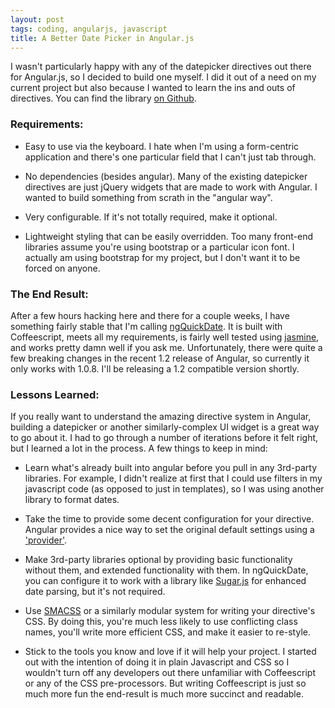```yaml
---
layout: post
tags: coding, angularjs, javascript
title: A Better Date Picker in Angular.js
---
```


I wasn't particularly happy with any of the datepicker directives out there for Angular.js, so I decided to build one myself. I did it out of a need on my current project but also because I wanted to learn the ins and outs of directives. You can find the library [on Github](https://github.com/adamalbrecht/ngQuickDate).

<!-- more -->

### Requirements:

* Easy to use via the keyboard. I hate when I'm using a form-centric application and there's one particular field that I can't just tab through.

* No dependencies (besides angular). Many of the existing datepicker directives are just jQuery widgets that are made to work with Angular. I wanted to build something from scrath in the "angular way".

* Very configurable. If it's not totally required, make it optional.

* Lightweight styling that can be easily overridden. Too many front-end libraries assume you're using bootstrap or a particular icon font. I actually am using bootstrap for my project, but I don't want it to be forced on anyone.

### The End Result:

After a few hours hacking here and there for a couple weeks, I have something fairly stable that I'm calling [ngQuickDate](https://github.com/adamalbrecht/ngQuickDate). It is built with Coffeescript, meets all my requirements, is fairly well tested using [jasmine](http://pivotal.github.io/jasmine/), and works pretty damn well if you ask me. Unfortunately, there were quite a few breaking changes in the recent 1.2 release of Angular, so currently it only works with 1.0.8. I'll be releasing a 1.2 compatible version shortly.

### Lessons Learned:

If you really want to understand the amazing directive system in Angular, building a datepicker or another similarly-complex UI widget is a great way to go about it. I had to go through a number of iterations before it felt right, but I learned a lot in the process. A few things to keep in mind:

* Learn what's already built into angular before you pull in any 3rd-party libraries. For example, I didn't realize at first that I could use filters in my javascript code (as opposed to just in templates), so I was using another library to format dates.

* Take the time to provide some decent configuration for your directive. Angular provides a nice way to set the original default settings using a ['provider'](http://docs.angularjs.org/api/AUTO.$provide#methods_provider).

* Make 3rd-party libraries optional by providing basic functionality without them, and extended functionality with them. In ngQuickDate, you can configure it to work with a library like [Sugar.js](http://sugarjs.com) for enhanced date parsing, but it's not required.

* Use [SMACSS](http://smacss.com/) or a similarly modular system for writing your directive's CSS. By doing this, you're much less likely to use conflicting class names, you'll write more efficient CSS, and make it easier to re-style.

* Stick to the tools you know and love if it will help your project. I started out with the intention of doing it in plain Javascript and CSS so I wouldn't turn off any developers out there unfamiliar with Coffeescript or any of the CSS pre-processors. But writing Coffeescript is just so much more fun the end-result is much more succinct and readable.
